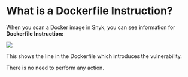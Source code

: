 # What is a Dockerfile Instruction?

When you scan a Docker image in Snyk, you can see information for **Dockerfile Instruction:**

![](../../../.gitbook/assets/screen_shot_2020-03-17_at_3.15.27_pm.png)

This shows the line in the Dockerfile which introduces the vulnerability.

There is no need to perform any action.


